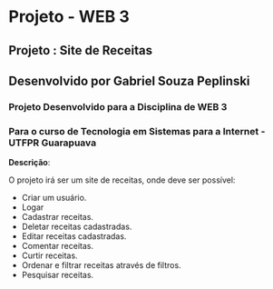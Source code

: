 # Projeto - WEB 3

## **Projeto : Site de Receitas**

## **Desenvolvido por Gabriel Souza Peplinski**

### Projeto Desenvolvido para a Disciplina de WEB 3

### Para o curso de Tecnologia em Sistemas para a Internet - UTFPR Guarapuava

**Descrição**:

O projeto irá ser um site de receitas, onde deve ser possível:

* Criar um usuário.
* Logar
* Cadastrar receitas.
* Deletar receitas cadastradas.
* Editar receitas cadastradas.
* Comentar receitas.
* Curtir receitas.
* Ordenar e filtrar receitas através de filtros.
* Pesquisar receitas.

